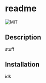 # readme

![MIT](https://img.shields.io/badge/license-MIT-brightgreen)

## Description

stuff

## Installation 

idk
